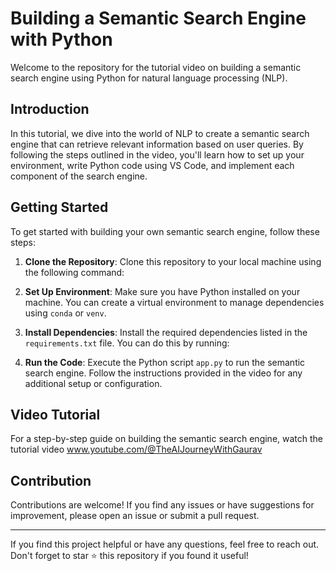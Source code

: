 # Building a Semantic Search Engine with Python

Welcome to the repository for the tutorial video on building a semantic search engine using Python for natural language processing (NLP).

## Introduction
In this tutorial, we dive into the world of NLP to create a semantic search engine that can retrieve relevant information based on user queries. By following the steps outlined in the video, you'll learn how to set up your environment, write Python code using VS Code, and implement each component of the search engine.

## Getting Started
To get started with building your own semantic search engine, follow these steps:

1. **Clone the Repository**: Clone this repository to your local machine using the following command:

2. **Set Up Environment**: Make sure you have Python installed on your machine. You can create a virtual environment to manage dependencies using `conda` or `venv`.

3. **Install Dependencies**: Install the required dependencies listed in the `requirements.txt` file. You can do this by running:

4. **Run the Code**: Execute the Python script `app.py` to run the semantic search engine. Follow the instructions provided in the video for any additional setup or configuration.

## Video Tutorial
For a step-by-step guide on building the semantic search engine, watch the tutorial video www.youtube.com/@TheAIJourneyWithGaurav

## Contribution
Contributions are welcome! If you find any issues or have suggestions for improvement, please open an issue or submit a pull request.



---

If you find this project helpful or have any questions, feel free to reach out. Don't forget to star ⭐️ this repository if you found it useful!

